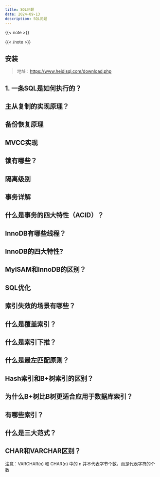 ```yaml
---
title: SQL问题
date: 2024-09-13
description: SQL问题
---
```


{{< note >}}


{{< /note >}}


## 安装

 > 地址：https://www.heidisql.com/download.php




## 1. 一条SQL是如何执行的？














## 主从复制的实现原理？







## 备份恢复原理








## MVCC实现










## 锁有哪些？











## 隔离级别








## 事务详解















## 什么是事务的四大特性（ACID）？








## InnoDB有哪些线程？







## InnoDB的四大特性?




## MyISAM和InnoDB的区别？






## SQL优化





## 索引失效的场景有哪些？







## 什么是覆盖索引？




## 什么是索引下推？




## 什么是最左匹配原则？



## Hash索引和B+树索引的区别？



## 为什么B+树比B树更适合应用于数据库索引？






## 有哪些索引？




## 什么是三大范式？




## CHAR和VARCHAR区别？



注意：VARCHAR(n) 和 CHAR(n) 中的 n 并不代表字节个数，而是代表字符的个数



